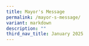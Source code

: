 ```yaml
---
title: Mayor's Message
permalink: /mayor-s-message/
variant: markdown
description: ""
third_nav_title: January 2025
---
```

